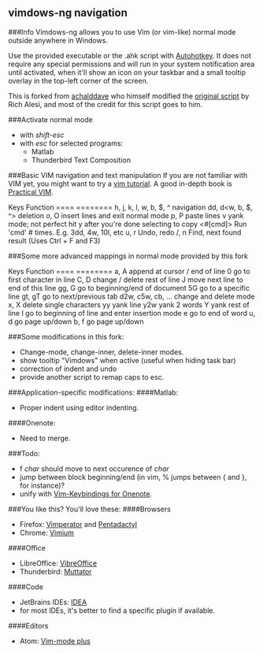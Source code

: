 vimdows-ng navigation
---------------------

###Info
Vimdows-ng allows you to use Vim (or vim-like) normal mode outside anywhere in Windows.

Use the provided executable or the .ahk script with [Autohotkey](http://www.autohotkey.com). It does not require any special permissions and will run in your system notification area until activated, when it'll show an icon on your taskbar and a small tooltip overlay in the top-left corner of the screen.

This is forked from [achalddave](https://github.com/achalddave/Vimdows-Navigation) who himself modified the
[original script](http://www.autohotkey.com/community/viewtopic.php?t=44762)
by Rich Alesi, and most of the credit for this script goes to him.

###Activate normal mode
- with _shift-esc_
- with _esc_ for selected programs:
	* Matlab
	* Thunderbird Text Composition

###Basic VIM navigation and text manipulation
If you are not familiar with VIM yet, you might want to try a [vim tutorial](http://www.openvim.com/). A good in-depth book is [Practical VIM](https://pragprog.com/book/dnvim2/practical-vim-second-edition).

Keys                                   Function
====                                   ========
h, j, k, l, w, b, $, ^                 navigation
dd, d<w, b, $, ^>                      deletion
o, O                                   insert lines and exit normal mode
p, P                                   paste lines
v                                      yank mode; not perfect
	                                           hit y after you're done selecting to copy
<#[cmd]>                               Run 'cmd' # times. E.g. 3dd, 4w, 10l, etc
u, <Shift> r                           Undo, redo
/, n                                   Find, next found result (Uses Ctrl + F and F3)

###Some more advanced mappings in normal mode provided by this fork

Keys									Function
====									========
a, A 									append at cursor / end of line
0 									    go to first character in line
C, D 									change / delete rest of line
J									    move next line to end of this line
gg, G 								    go to beginning/end of document
5G 										go to a specific line
gt, gT 									go to next/previous tab
d2w, c5w, cb, ... 						change and delete mode
x, X  								    delete single characters
yy  									yank line
y2w									    yank 2 words
Y  										yank rest of line
I 										go to beginning of line and enter insertion mode
e 										go to end of word
<Ctrl> u, <Ctrl> d 						go page up/down
<Ctrl> b, <Ctrl> f 						go page up/down

###Some modifications in this fork:
- Change-mode, change-inner, delete-inner modes.
- show tooltip "Vimdows" when active (useful when hiding task bar)
- correction of indent and undo
- provide another script to remap caps to esc.

###Application-specific modifications:
####Matlab:
- Proper indent using editor indenting.

####Onenote:
- Need to merge.

###Todo:
- f _char_ should move to next occurence of _char_
- jump between block beginning/end (in vim, % jumps between { and }, for instance)?
- unify with [Vim-Keybindings for Onenote](https://github.com/ChrisPara/Vim-Keybindings-For-Onenote).

###You like this? You'll love these:
####Browsers
- Firefox: [Vimperator](https://addons.mozilla.org/de/firefox/addon/vimperator/) and [Pentadactyl](http://5digits.org/pentadactyl/)
- Chrome: [Vimium](https://vimium.github.io/)

####Office
- LibreOffice: [VibreOffice](https://github.com/seanyeh/vibreoffice)
- Thunderbird: [Muttator](https://addons.mozilla.org/de/thunderbird/addon/muttator/)

####Code
- JetBrains IDEs: [IDEA](https://plugins.jetbrains.com/plugin/164?pr=idea)
- for most IDEs, it's better to find a specific plugin if available.

####Editors
- Atom: [Vim-mode plus](https://atom.io/packages/vim-mode-plus)
